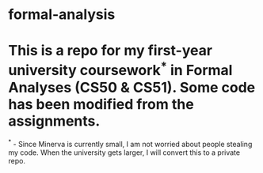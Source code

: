 # formal-analysis

This is a repo for my first-year university coursework<sup>*</sup> in Formal Analyses (CS50 & CS51). Some code has been modified from the assignments.
===

<sup>*</sup> - Since Minerva is currently small, I am not worried about people stealing my code. When the university gets larger, I will convert this to a private repo.
